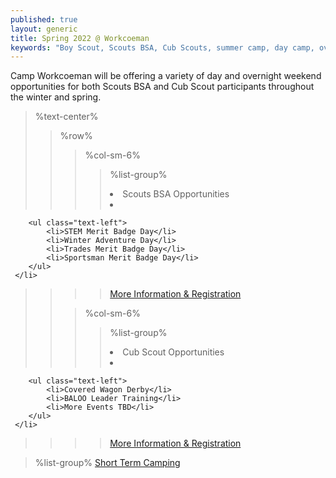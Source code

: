 ```yaml
---
published: true
layout: generic
title: Spring 2022 @ Workcoeman
keywords: "Boy Scout, Scouts BSA, Cub Scouts, summer camp, day camp, overview, Scouting, Spring 2022, Overnight Camping, Merit Badges"
---
```


Camp Workcoeman will be offering a variety of day and overnight weekend opportunities for both Scouts BSA and Cub Scout participants throughout the winter and spring.

> %text-center%
>> %row%
>>> %col-sm-6%
>>>> %list-group%
>>>> <li class="list-group-item active h3">Scouts BSA Opportunities</li>
>>>> <li class="list-group-item">
        <ul class="text-left">
            <li>STEM Merit Badge Day</li>
            <li>Winter Adventure Day</li>
            <li>Trades Merit Badge Day</li>
            <li>Sportsman Merit Badge Day</li>
        </ul>
     </li>
>>>> <a href="{{ site.url }}/scouts-bsa/2022-winter-spring-programs/" class="list-group-item">More Information & Registration</a>
>>
>>> %col-sm-6%
>>>> %list-group%
>>>> <li class="list-group-item active h3">Cub Scout Opportunities</li>
>>>> <li class="list-group-item">
        <ul class="text-left">
            <li>Covered Wagon Derby</li>
            <li>BALOO Leader Training</li>
            <li>More Events TBD</li>
        </ul>
     </li>
>>>> <a href="{{ site.url }}/cub-scouts/2022-winter-spring-programs/" class="list-group-item">More Information & Registration</a>

> %list-group%
> <a href="{{ site.url }}/short-term-camping/" class="list-group-item">Short Term Camping</a>


